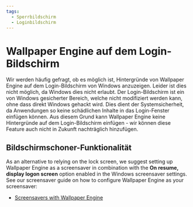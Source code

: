 ```yaml
---
tags:
  - Sperrbildschirm
  - Loginbildschirm
---
```


# Wallpaper Engine auf dem Login-Bildschirm

Wir werden häufig gefragt, ob es möglich ist, Hintergründe von Wallpaper Engine auf dem Login-Bildschirm von Windows anzuzeigen. Leider ist dies nicht möglich, da Windows dies nicht erlaubt. Der Login-Bildschirm ist ein von Windows gesicherter Bereich, welche nicht modifiziert werden kann, ohne dass direkt Windows gehackt wird. Dies dient der Systemsicherheit, da Anwendungen so keine schädlichen Inhalte in das Login-Fenster einfügen können. Aus diesem Grund kann Wallpaper Engine keine Hintergründe auf dem Login-Bildschirm einfügen - wir können diese Feature auch nicht in Zukunft nachträglich hinzufügen.

## Bildschirmschoner-Funktionalität

As an alternative to relying on the lock screen, we suggest setting up Wallpaper Engine as a screensaver in combination with the **On resume, display logon screen** option enabled in the Windows screensaver settings. See our screensaver guide on how to configure Wallpaper Engine as your screensaver:

* [Screensavers with Wallpaper Engine](/functionality/screensaver.html)
